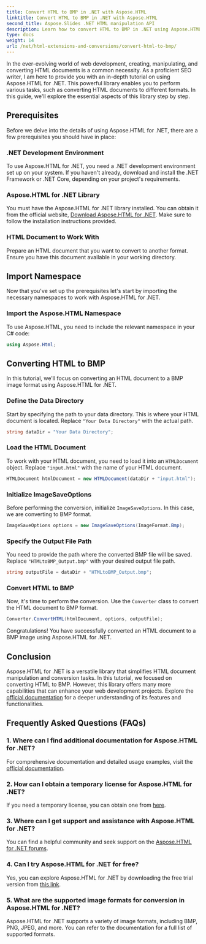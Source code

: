 ```yaml
---
title: Convert HTML to BMP in .NET with Aspose.HTML
linktitle: Convert HTML to BMP in .NET with Aspose.HTML
second_title: Aspose.Slides .NET HTML manipulation API
description: Learn how to convert HTML to BMP in .NET using Aspose.HTML for .NET. Comprehensive guide for web developers for Leveraging Aspose.HTML for .NET.
type: docs
weight: 14
url: /net/html-extensions-and-conversions/convert-html-to-bmp/
---
```

In the ever-evolving world of web development, creating, manipulating, and converting HTML documents is a common necessity. As a proficient SEO writer, I am here to provide you with an in-depth tutorial on using Aspose.HTML for .NET. This powerful library enables you to perform various tasks, such as converting HTML documents to different formats. In this guide, we'll explore the essential aspects of this library step by step.

## Prerequisites

Before we delve into the details of using Aspose.HTML for .NET, there are a few prerequisites you should have in place:

### .NET Development Environment

To use Aspose.HTML for .NET, you need a .NET development environment set up on your system. If you haven't already, download and install the .NET Framework or .NET Core, depending on your project's requirements.

### Aspose.HTML for .NET Library

You must have the Aspose.HTML for .NET library installed. You can obtain it from the official website, [Download Aspose.HTML for .NET](https://releases.aspose.com/html/net/). Make sure to follow the installation instructions provided.

### HTML Document to Work With

Prepare an HTML document that you want to convert to another format. Ensure you have this document available in your working directory.

## Import Namespace

Now that you've set up the prerequisites let's start by importing the necessary namespaces to work with Aspose.HTML for .NET.

### Import the Aspose.HTML Namespace

To use Aspose.HTML, you need to include the relevant namespace in your C# code:

```csharp
using Aspose.Html;
```

## Converting HTML to BMP

In this tutorial, we'll focus on converting an HTML document to a BMP image format using Aspose.HTML for .NET.

### Define the Data Directory

Start by specifying the path to your data directory. This is where your HTML document is located. Replace `"Your Data Directory"` with the actual path.

```csharp
string dataDir = "Your Data Directory";
```

### Load the HTML Document

To work with your HTML document, you need to load it into an `HTMLDocument` object. Replace `"input.html"` with the name of your HTML document.

```csharp
HTMLDocument htmlDocument = new HTMLDocument(dataDir + "input.html");
```

### Initialize ImageSaveOptions

Before performing the conversion, initialize `ImageSaveOptions`. In this case, we are converting to BMP format.

```csharp
ImageSaveOptions options = new ImageSaveOptions(ImageFormat.Bmp);
```

### Specify the Output File Path

You need to provide the path where the converted BMP file will be saved. Replace `"HTMLtoBMP_Output.bmp"` with your desired output file path.

```csharp
string outputFile = dataDir + "HTMLtoBMP_Output.bmp";
```

### Convert HTML to BMP

Now, it's time to perform the conversion. Use the `Converter` class to convert the HTML document to BMP format.

```csharp
Converter.ConvertHTML(htmlDocument, options, outputFile);
```

Congratulations! You have successfully converted an HTML document to a BMP image using Aspose.HTML for .NET.

## Conclusion

Aspose.HTML for .NET is a versatile library that simplifies HTML document manipulation and conversion tasks. In this tutorial, we focused on converting HTML to BMP. However, this library offers many more capabilities that can enhance your web development projects. Explore the [official documentation](https://reference.aspose.com/html/net/) for a deeper understanding of its features and functionalities.

## Frequently Asked Questions (FAQs)

### 1. Where can I find additional documentation for Aspose.HTML for .NET?

For comprehensive documentation and detailed usage examples, visit the [official documentation](https://reference.aspose.com/html/net/).

### 2. How can I obtain a temporary license for Aspose.HTML for .NET?

If you need a temporary license, you can obtain one from [here](https://purchase.aspose.com/temporary-license/).

### 3. Where can I get support and assistance with Aspose.HTML for .NET?

You can find a helpful community and seek support on the [Aspose.HTML for .NET forums](https://forum.aspose.com/).

### 4. Can I try Aspose.HTML for .NET for free?

Yes, you can explore Aspose.HTML for .NET by downloading the free trial version from [this link](https://releases.aspose.com/).

### 5. What are the supported image formats for conversion in Aspose.HTML for .NET?

Aspose.HTML for .NET supports a variety of image formats, including BMP, PNG, JPEG, and more. You can refer to the documentation for a full list of supported formats.

